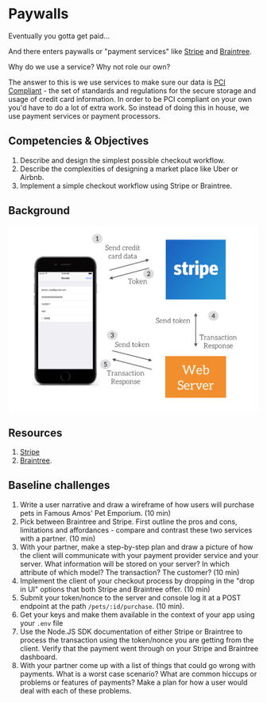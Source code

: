# Paywalls

Eventually you gotta get paid...

And there enters paywalls or "payment services" like [Stripe](stripe.com) and [Braintree](braintreepayments.com).

Why do we use a service? Why not role our own?

The answer to this is we use services to make sure our data is [PCI Compliant](http://www.onlinetech.com/resources/references/what-is-pci-compliance) - the set of standards and regulations for the secure storage and usage of credit card information. In order to be PCI compliant on your own you'd have to do a lot of extra work. So instead of doing this in house, we use payment services or payment processors.

## Competencies & Objectives

1. Describe and design the simplest possible checkout workflow.
1. Describe the complexities of designing a market place like Uber or Airbnb.
1. Implement a simple checkout workflow using Stripe or Braintree.

## Background

![token](token-path.png)

## Resources

1. [Stripe](stripe.com)
1. [Braintree](braintreepayments.com).

## Baseline challenges

1. Write a user narrative and draw a wireframe of how users will purchase pets in Famous Amos' Pet Emporium. (10 min)
1. Pick between Braintree and Stripe. First outline the pros and cons, limitations and affordances - compare and contrast these two services with a partner. (10 min)
1. With your partner, make a step-by-step plan and draw a picture of how the client will communicate with your payment provider service and your server. What information will be stored on your server? In which attribute of which model? The transaction? The customer? (10 min)
1. Implement the client of your checkout process by dropping in the "drop in UI" options that both Stripe and Braintree offer. (10 min)
1. Submit your token/nonce to the server and console log it at a POST endpoint at the path `/pets/:id/purchase`. (10 min).
1. Get your keys and make them available in the context of your app using your `.env` file
1. Use the Node.JS SDK documentation of either Stripe or Braintree to process the transaction using the token/nonce you are getting from the client. Verify that the payment went through on your Stripe and Braintree dashboard.
1. With your partner come up with a list of things that could go wrong with payments. What is a worst case scenario? What are common hiccups or problems or features of payments? Make a plan for how a user would deal with each of these problems.

